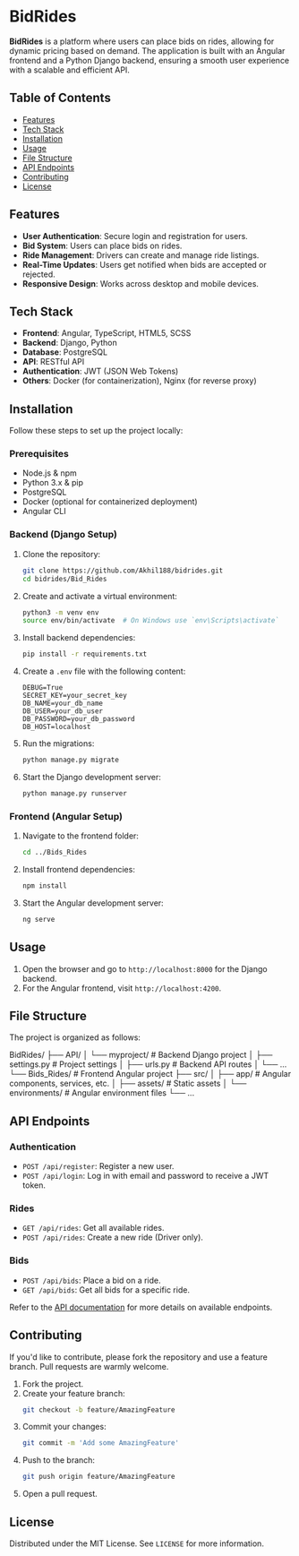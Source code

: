 # BidRides

**BidRides** is a platform where users can place bids on rides, allowing for dynamic pricing based on demand. The application is built with an Angular frontend and a Python Django backend, ensuring a smooth user experience with a scalable and efficient API.

## Table of Contents
- [Features](#features)
- [Tech Stack](#tech-stack)
- [Installation](#installation)
- [Usage](#usage)
- [File Structure](#file-structure)
- [API Endpoints](#api-endpoints)
- [Contributing](#contributing)
- [License](#license)

## Features

- **User Authentication**: Secure login and registration for users.
- **Bid System**: Users can place bids on rides.
- **Ride Management**: Drivers can create and manage ride listings.
- **Real-Time Updates**: Users get notified when bids are accepted or rejected.
- **Responsive Design**: Works across desktop and mobile devices.

## Tech Stack

- **Frontend**: Angular, TypeScript, HTML5, SCSS
- **Backend**: Django, Python
- **Database**: PostgreSQL
- **API**: RESTful API
- **Authentication**: JWT (JSON Web Tokens)
- **Others**: Docker (for containerization), Nginx (for reverse proxy)

## Installation

Follow these steps to set up the project locally:

### Prerequisites

- Node.js & npm
- Python 3.x & pip
- PostgreSQL
- Docker (optional for containerized deployment)
- Angular CLI

### Backend (Django Setup)

1. Clone the repository:
    ```bash
    git clone https://github.com/Akhil188/bidrides.git
    cd bidrides/Bid_Rides
    ```

2. Create and activate a virtual environment:
    ```bash
    python3 -m venv env
    source env/bin/activate  # On Windows use `env\Scripts\activate`
    ```

3. Install backend dependencies:
    ```bash
    pip install -r requirements.txt
    ```

4. Create a `.env` file with the following content:
    ```env
    DEBUG=True
    SECRET_KEY=your_secret_key
    DB_NAME=your_db_name
    DB_USER=your_db_user
    DB_PASSWORD=your_db_password
    DB_HOST=localhost
    ```

5. Run the migrations:
    ```bash
    python manage.py migrate
    ```

6. Start the Django development server:
    ```bash
    python manage.py runserver
    ```

### Frontend (Angular Setup)

1. Navigate to the frontend folder:
    ```bash
    cd ../Bids_Rides
    ```

2. Install frontend dependencies:
    ```bash
    npm install
    ```

3. Start the Angular development server:
    ```bash
    ng serve
    ```

## Usage

1. Open the browser and go to `http://localhost:8000` for the Django backend.
2. For the Angular frontend, visit `http://localhost:4200`.

## File Structure

The project is organized as follows:

BidRides/ ├── API/ │ └── myproject/ # Backend Django project │ ├── settings.py # Project settings │ ├── urls.py # Backend API routes │ └── ... └── Bids_Rides/ # Frontend Angular project ├── src/ │ ├── app/ # Angular components, services, etc. │ ├── assets/ # Static assets │ └── environments/ # Angular environment files └── ...


## API Endpoints

### Authentication
- `POST /api/register`: Register a new user.
- `POST /api/login`: Log in with email and password to receive a JWT token.

### Rides
- `GET /api/rides`: Get all available rides.
- `POST /api/rides`: Create a new ride (Driver only).

### Bids
- `POST /api/bids`: Place a bid on a ride.
- `GET /api/bids`: Get all bids for a specific ride.

Refer to the [API documentation](./API_DOC.md) for more details on available endpoints.

## Contributing

If you'd like to contribute, please fork the repository and use a feature branch. Pull requests are warmly welcome.

1. Fork the project.
2. Create your feature branch:
    ```bash
    git checkout -b feature/AmazingFeature
    ```
3. Commit your changes:
    ```bash
    git commit -m 'Add some AmazingFeature'
    ```
4. Push to the branch:
    ```bash
    git push origin feature/AmazingFeature
    ```
5. Open a pull request.

## License

Distributed under the MIT License. See `LICENSE` for more information.
